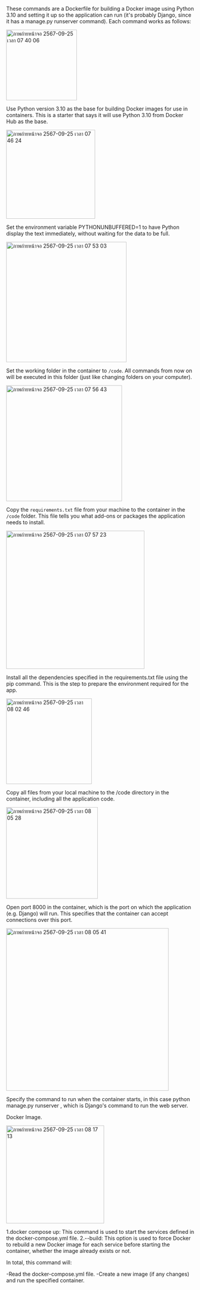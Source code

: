These commands are a Dockerfile for building a Docker image using Python 3.10 and setting it up so the application can run (it's probably Django, since it has a manage.py runserver command). Each command works as follows:


<img width="189" alt="ภาพถ่ายหน้าจอ 2567-09-25 เวลา 07 40 06" src="https://github.com/user-attachments/assets/7a8462cc-b44d-4bc3-8388-1caf7f054fd2">


Use Python version 3.10 as the base for building Docker images for use in containers. This is a starter that says it will use Python 3.10 from Docker Hub as the base.


<img width="238" alt="ภาพถ่ายหน้าจอ 2567-09-25 เวลา 07 46 24" src="https://github.com/user-attachments/assets/5aa9b073-7941-4f59-bfd5-ddddfe1fbc4a">


Set the environment variable PYTHONUNBUFFERED=1 to have Python display the text immediately, without waiting for the data to be full.


<img width="322" alt="ภาพถ่ายหน้าจอ 2567-09-25 เวลา 07 53 03" src="https://github.com/user-attachments/assets/73dd93fe-646d-426d-8aee-f83ab5305fd0">


Set the working folder in the container to `/code`. All commands from now on will be executed in this folder (just like changing folders on your computer).

<img width="310" alt="ภาพถ่ายหน้าจอ 2567-09-25 เวลา 07 56 43" src="https://github.com/user-attachments/assets/6a221acc-b04c-4d8a-9089-79012b549b9b">

Copy the `requirements.txt` file from your machine to the container in the `/code` folder. This file tells you what add-ons or packages the application needs to install.

<img width="370" alt="ภาพถ่ายหน้าจอ 2567-09-25 เวลา 07 57 23" src="https://github.com/user-attachments/assets/b15eb8bf-fc43-4bcb-a1e8-e188901adde0">

Install all the dependencies specified in the requirements.txt file using the pip command. This is the step to prepare the environment required for the app.

<img width="229" alt="ภาพถ่ายหน้าจอ 2567-09-25 เวลา 08 02 46" src="https://github.com/user-attachments/assets/3ab9b1bf-1aed-44a8-8c66-a785047d599c">

Copy all files from your local machine to the /code directory in the container, including all the application code.

<img width="245" alt="ภาพถ่ายหน้าจอ 2567-09-25 เวลา 08 05 28" src="https://github.com/user-attachments/assets/5f78b92d-1a8a-43cc-bdec-6663a9e2bbd4">

Open port 8000 in the container, which is the port on which the application (e.g. Django) will run. This specifies that the container can accept connections over this port.

<img width="435" alt="ภาพถ่ายหน้าจอ 2567-09-25 เวลา 08 05 41" src="https://github.com/user-attachments/assets/0835665e-82cc-4ad4-be8a-006f2d3bea33">

Specify the command to run when the container starts, in this case python manage.py runserver , which is Django's command to run the web server.




Docker Image.


<img width="262" alt="ภาพถ่ายหน้าจอ 2567-09-25 เวลา 08 17 13" src="https://github.com/user-attachments/assets/00a678a2-69e8-45db-abf2-3708ac7ac704">

1.docker compose up: This command is used to start the services defined in the docker-compose.yml file.
2.--build: This option is used to force Docker to rebuild a new Docker image for each service before starting the container, whether the image already exists or not.

In total, this command will:

-Read the docker-compose.yml file.
-Create a new image (if any changes) and run the specified container.
